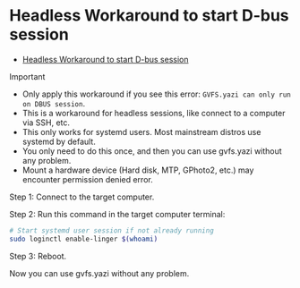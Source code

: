 # Headless Workaround to start D-bus session

<!--toc:start-->

- [Headless Workaround to start D-bus session](#headless-workaround-to-start-d-bus-session)
<!--toc:end-->

> [!IMPORTANT]
>
> - Only apply this workaround if you see this error: `GVFS.yazi can only run on DBUS session`.
> - This is a workaround for headless sessions, like connect to a computer via SSH, etc.
> - This only works for systemd users. Most mainstream distros use systemd by default.
> - You only need to do this once, and then you can use gvfs.yazi without any problem.
> - Mount a hardware device (Hard disk, MTP, GPhoto2, etc.) may encounter permission denied error.

Step 1: Connect to the target computer.

Step 2: Run this command in the target computer terminal:

```bash
# Start systemd user session if not already running
sudo loginctl enable-linger $(whoami)
```

Step 3: Reboot.

Now you can use gvfs.yazi without any problem.
